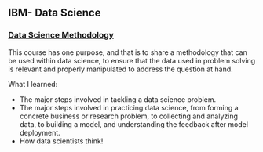 ## IBM- Data Science

### [Data Science Methodology](https://www.coursera.org/learn/data-science-methodology/home/info)   

This course has one purpose, and that is to share a methodology that can be used within data science, to ensure that the data used in problem solving is relevant and properly manipulated to address the question at hand.

What I learned:   
- The major steps involved in tackling a data science problem.
- The major steps involved in practicing data science, from forming a concrete business or research problem, to collecting and analyzing data, to building a model, and understanding the feedback after model deployment.
- How data scientists think!